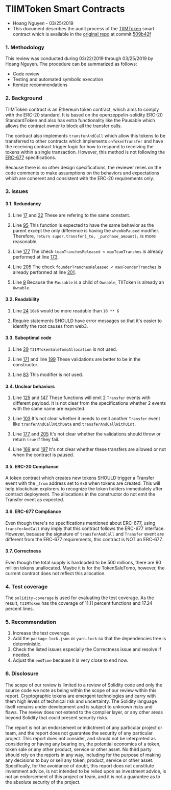# TIIMToken Smart Contracts
- Hoang Nguyen - 03/25/2019
- This document describes the audit process of the [TIIMToken](https://gist.github.com/sihoang/9c8bbfecb225ff1f033ffec0f5158a83) smart contract which is available in the [original repo](https://github.com/triipme/triip-smart-contract/blob/master/contracts/TIIMToken.sol) at commit [509b42f](https://github.com/triipme/triip-smart-contract/commit/509b42f177cce0a1ba101ec9b6724af89bdd5c25)


### 1. Methodology
This review was conducted during 03/22/2019 through 03/25/2019 by Hoang Nguyen.  The procedure can be summarized as follows:
- Code review
- Testing and automated symbolic execution
- Itemize recommendations


### 2. Background
TIIMToken contract is an Ethereum token contract, which aims to comply with the ERC-20 standard.  It is based on the openzeppelin-solidity ERC-20 StandardToken and also has extra functionality like the Pausable which allows the contract owner to block all the transfer calls.

The contract also implements `transferAndCall` which allow this tokens to be transferred to other contracts which implements `onTokenTransfer` and have the receiving contract trigger logic for how to respond to receiving the tokens within a single transaction. However, this method is not following the [ERC-677](https://github.com/ethereum/EIPs/issues/677) specifications.

Because there is no other design specifications, the reviewer relies on the code comments to make assumptions on the behaviors and expectations which are coherent and consistent with the ERC-20 requirements only.


### 3. Issues
#### 3.1. Redundancy
1. Line [17](https://gist.github.com/sihoang/9c8bbfecb225ff1f033ffec0f5158a83#file-tiimtoken-L17) and [22](https://gist.github.com/sihoang/9c8bbfecb225ff1f033ffec0f5158a83#file-tiimtoken-L22) These are refering to the same constant.

2. Line [95](https://gist.github.com/sihoang/9c8bbfecb225ff1f033ffec0f5158a83#file-tiimtoken-L95) This function is expected to have the same behavior as the parent except the only difference is having the `whenNoPaused` modifier. Therefore, `return super.transfer(_to, _purchase_amount);` is more reasonable.

3. Line [177](https://gist.github.com/sihoang/9c8bbfecb225ff1f033ffec0f5158a83#file-tiimtoken-L177) The check `teamTranchesReleased < maxTeamTranches` is already performed at line [173](https://gist.github.com/sihoang/9c8bbfecb225ff1f033ffec0f5158a83#file-tiimtoken-L173). 

4. Line [205](https://gist.github.com/sihoang/9c8bbfecb225ff1f033ffec0f5158a83#file-tiimtoken-L205) The check `founderTranchesReleased < maxFounderTranches` is already performed at line [201](https://gist.github.com/sihoang/9c8bbfecb225ff1f033ffec0f5158a83#file-tiimtoken-L201).

5. Line [9](https://gist.github.com/sihoang/9c8bbfecb225ff1f033ffec0f5158a83#file-tiimtoken-L9) Because the `Pausable` is a child of `Ownable`, TIIToken is already an `Ownable`.


#### 3.2. Readability
1. Line [24](https://gist.github.com/sihoang/9c8bbfecb225ff1f033ffec0f5158a83#file-tiimtoken-L24) `10e6` would be more readable than `10 ** 6`

2. Require statements SHOULD have error messages so that it's easier to identify the root causes from web3.


#### 3.3. Suboptimal code
1. Line [29](https://gist.github.com/sihoang/9c8bbfecb225ff1f033ffec0f5158a83#file-tiimtoken-L29) `TIIMTokenSaleTomoAllocation` is not used.

2. Line [171](https://gist.github.com/sihoang/9c8bbfecb225ff1f033ffec0f5158a83#file-tiimtoken-L171) and line [199](https://gist.github.com/sihoang/9c8bbfecb225ff1f033ffec0f5158a83#file-tiimtoken-L199) These validations are better to be in the constructor.

3. Line [83](https://gist.github.com/sihoang/9c8bbfecb225ff1f033ffec0f5158a83#file-tiimtoken-L83) This modifier is not used.


#### 3.4. Unclear behaviors
1. Line [125](https://gist.github.com/sihoang/9c8bbfecb225ff1f033ffec0f5158a83#file-tiimtoken-L125) and [147](https://gist.github.com/sihoang/9c8bbfecb225ff1f033ffec0f5158a83#file-tiimtoken-L147) These functions will emit 2 `Transfer` events with different payload. It is not clear from the specifications whether 2 events with the same name are expected.

2. Line [103](https://gist.github.com/sihoang/9c8bbfecb225ff1f033ffec0f5158a83#file-tiimtoken-L103) It's not clear whether it needs to emit another `Transfer` event like `tranferAndCallWithData` and `transferAndCallWithUint`.

3. Line [177](https://gist.github.com/sihoang/9c8bbfecb225ff1f033ffec0f5158a83#file-tiimtoken-L177) and [205](https://gist.github.com/sihoang/9c8bbfecb225ff1f033ffec0f5158a83#file-tiimtoken-L205) It's not clear whether the validations should throw or return `true` if they fail.

4. Line [169](https://gist.github.com/sihoang/9c8bbfecb225ff1f033ffec0f5158a83#file-tiimtoken-L169) and [197](https://gist.github.com/sihoang/9c8bbfecb225ff1f033ffec0f5158a83#file-tiimtoken-L197) It's not clear whether these transfers are allowed or not when the contract is paused.


#### 3.5. ERC-20 Compliance
A token contract which creates new tokens SHOULD trigger a Transfer event with the `_from` address set to `0x0` when tokens are created. This will help blockchain explorers to recognize the token holders immediately after contract deployment. The allocations in the constructor do not emit the Transfer event as expected.


#### 3.6. ERC-677 Compliance
Even though there's no specifications mentioned about ERC-677, using `transferAndCall` may imply that this contract follows the ERC-677 interface. However, because the signature of `transferAndCall` and `Transfer` event are different from the ERC-677 requirements, this contract is NOT an ERC-677.


#### 3.7. Correctness
Even though the total supply is hardcoded to be 500 millions, there are 90 million tokens unallocated. Maybe it is for the TokenSaleTomo, however, the current contract does not reflect this allocation.


### 4. Test coverage
The `solidity-coverage` is used for evaluating the test coverage. As the result, `TIIMToken` has the coverage of 11.11 percent functions and 17.24 percent lines. 


### 5. Recommendation
1. Increase the test coverage.
2. Add the `package-lock.json` or `yarn.lock` so that the dependencies tree is deterministic.
3. Check the listed issues especially the Correctness issue and resolve if needed.
4. Adjust the `endTime` because it is very close to end now.


### 6. Disclosure
The scope of our review is limited to a review of Solidity code and only the source code we note as being within the scope
of our review within this report. Cryptographic tokens are emergent technologies and carry with them high levels of
technical risk and uncertainty. The Solidity language itself remains under development and is subject to unknown risks and
flaws. The review does not extend to the compiler layer, or any other areas beyond Solidity that could present security
risks.

The report is not an endorsement or indictment of any particular project or team, and the report does not guarantee the
security of any particular project. This report does not consider, and should not be interpreted as considering or having
any bearing on, the potential economics of a token, token sale or any other product, service or other asset.
No third party should rely on the reports in any way, including for the purpose of making any decisions to buy or sell any
token, product, service or other asset. Specifically, for the avoidance of doubt, this report does not constitute investment
advice, is not intended to be relied upon as investment advice, is not an endorsement of this project or team, and it is not a
guarantee as to the absolute security of the project.
